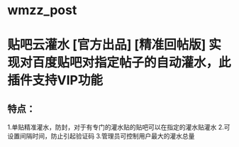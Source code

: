 # wmzz_post

# 贴吧云灌水 [官方出品] [精准回帖版] 实现对百度贴吧对指定帖子的自动灌水，此插件支持VIP功能

## 特点：
1.单贴精准灌水，防封，对于有专门的灌水贴的贴吧可以在指定的灌水贴灌水
2.可设置间隔时间，防止引起验证码
3.管理员可控制用户最大的灌水总量
